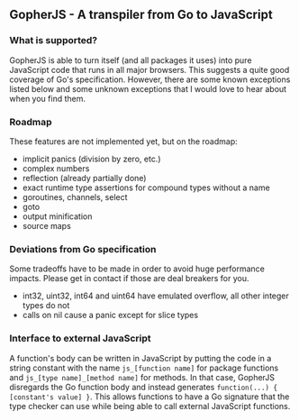 GopherJS - A transpiler from Go to JavaScript
---------------------------------------------

### What is supported?
GopherJS is able to turn itself (and all packages it uses) into pure JavaScript code that runs in all major browsers. This suggests a quite good coverage of Go's specification. However, there are some known exceptions listed below and some unknown exceptions that I would love to hear about when you find them.

### Roadmap
These features are not implemented yet, but on the roadmap:

- implicit panics (division by zero, etc.)
- complex numbers
- reflection (already partially done)
- exact runtime type assertions for compound types without a name
- goroutines, channels, select
- goto
- output minification
- source maps

### Deviations from Go specification
Some tradeoffs have to be made in order to avoid huge performance impacts. Please get in contact if those are deal breakers for you.

- int32, uint32, int64 and uint64 have emulated overflow, all other integer types do not
- calls on nil cause a panic except for slice types

### Interface to external JavaScript
A function's body can be written in JavaScript by putting the code in a string constant with the name `js_[function name]` for package functions and `js_[type name]_[method name]` for methods. In that case, GopherJS disregards the Go function body and instead generates `function(...) { [constant's value] }`. This allows functions to have a Go signature that the type checker can use while being able to call external JavaScript functions.
